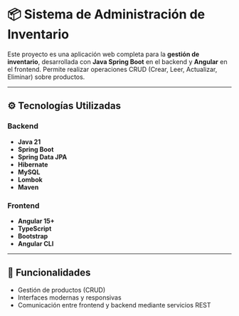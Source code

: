 # 📦 Sistema de Administración de Inventario

Este proyecto es una aplicación web completa para la **gestión de inventario**, desarrollada con **Java Spring Boot** en el backend y **Angular** en el frontend. Permite realizar operaciones CRUD (Crear, Leer, Actualizar, Eliminar) sobre productos.

---

## ⚙️ Tecnologías Utilizadas

### Backend

- **Java 21**
- **Spring Boot**
- **Spring Data JPA**
- **Hibernate**
- **MySQL**
- **Lombok**
- **Maven**

### Frontend

- **Angular 15+**
- **TypeScript**
- **Bootstrap**
- **Angular CLI**

---

## 🧩 Funcionalidades

- Gestión de productos (CRUD)
- Interfaces modernas y responsivas
- Comunicación entre frontend y backend mediante servicios REST
